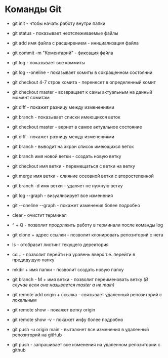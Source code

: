 # Команды Git 

* git init - чтобы начать работу внутри папки 

* git status - показывает неотслеживаемые файлы 

* git add имя файла с расширением - инициализация файла 

* git commit -m "Коментарий" - фиксация файла 

* git log - показывает все коммиты 

* git log --oneline - показывает комиты в сокращенном состоянии 

* git checkout 4-7 строк комита - перенесет в определенный комит 

* git checkout master - возвращает к самы актуальным на данный момент сомитам 

* git diff - покажет разницу между изменениями 

* git branch - показывает списки имеющихся веток 


* git checkout master - вернет в самое актуальное состояние 

* git diff - покажет разницу между изменениями 

* git branch - выводит на экран список имеющихся веток 

* git branch имя новой ветки - создать новую ветку 

* git checkout имя ветки - перемещаться с ветки на ветку 

* git merge имя ветки - слияние осеовной ветки с второстепенной 

* git branch -d имя ветки - удаляет не нужную ветку 

* git log --graph - визуализирует все изменения 

* git --oneline --graph - покажет изменения более подробно 

* clear - очистит терминал 

* ^ + Q - позволит продолжить работу в терминали после команды log

* git clone + адрес ссылки - позволит клонировать репозиторий с нета 

* ls - отобразит листинг текущего деректория 

* cd .. - позволит перейти на уравень вверх т.е. перейти в предидущую папку 

* mkdir + имя папки - позволит создать новую папку 

* git branch - M + имя ветки - позволит переименовать ветку *(В случае если она называется master а не main)*

* git remote add origin + ссылка - связывает удаленный репозиторий с локальным 

* git remote show - покажет ветку origin 

* git remote show -v - покажет инфу более подробно 

* git push -u origin main - выталкнет все изменения в удаленный репозиторий на gitHub

* git push - запрашивает все изменения на удаленном репозитории с github


